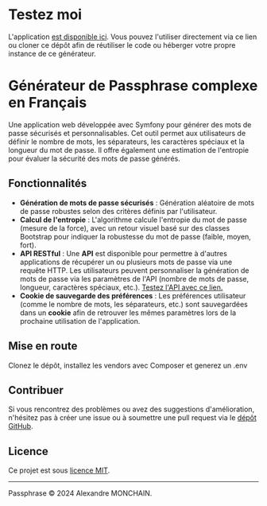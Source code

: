 # Testez moi
L'application [est disponible ici](https://passphrase.fr). Vous pouvez l'utiliser directement via ce lien ou cloner ce dépôt afin de réutiliser le code ou héberger votre propre instance de ce générateur.

# Générateur de Passphrase complexe en Français

Une application web développée avec Symfony pour générer des mots de passe sécurisés et personnalisables. Cet outil permet aux utilisateurs de définir le nombre de mots, les séparateurs, les caractères spéciaux et la longueur du mot de passe. Il offre également une estimation de l'entropie pour évaluer la sécurité des mots de passe générés.

## Fonctionnalités

- **Génération de mots de passe sécurisés** : Génération aléatoire de mots de passe robustes selon des critères définis par l'utilisateur.
- **Calcul de l'entropie** : L'algorithme calcule l'entropie du mot de passe (mesure de la force), avec un retour visuel basé sur des classes Bootstrap pour indiquer la robustesse du mot de passe (faible, moyen, fort).
- **API RESTful** : Une **API** est disponible pour permettre à d'autres applications de récupérer un ou plusieurs mots de passe via une requête HTTP. Les utilisateurs peuvent personnaliser la génération de mots de passe via les paramètres de l'API (nombre de mots de passe, longueur, caractères spéciaux, etc.).
[Testez l'API avec ce lien.](https://passphrase.fr/api/passwords?count=1&nb_mots=2&longueur_minimale=12&separateur=random&majuscule_debut=true&majuscule_aleatoire=false&longueur_nombre=2&caractere_special=random)
- **Cookie de sauvegarde des préférences** : Les préférences utilisateur (comme le nombre de mots, les séparateurs, etc.) sont sauvegardées dans un **cookie** afin de retrouver les mêmes paramètres lors de la prochaine utilisation de l'application.



## Mise en route

Clonez le dépôt, installez les vendors avec Composer et generez un .env


## Contribuer

Si vous rencontrez des problèmes ou avez des suggestions d'amélioration, n'hésitez pas à créer une issue ou à soumettre une pull request via le [dépôt GitHub](https://github.com/AlexandreMonchain/Passphrase).

## Licence

Ce projet est sous [licence MIT](./LICENSE).

---

Passphrase © 2024 Alexandre MONCHAIN.

